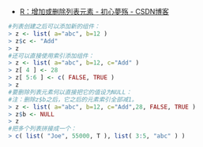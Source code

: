 

* [R：增加或删除列表元素 - 初心夢殇 - CSDN博客 ](http://blog.csdn.net/thoixy/article/details/40502895)

```r
#列表创建之后可以添加新的组件：
> z <- list( a="abc", b=12 )
> z$c <- "Add"
> z
#还可以直接使用索引添加组件： 
> z <- list( a="abc", b=12, c="Add" )
> z[ 4 ] <- 28
> z[ 5:6 ] <- c( FALSE, TRUE )
> z
#要删除列表元素何以直接把它的值设为NULL：
#注：删除z$b之后，它之后的元素索引全部减1。
> z <- list( a="abc", b=12, c="Add",28, FALSE, TRUE )
> z$b <- NULL
> z
#把多个列表拼接成一个：
> c( list( "Joe", 55000, T ), list( 3:5, "abc" ) )
```